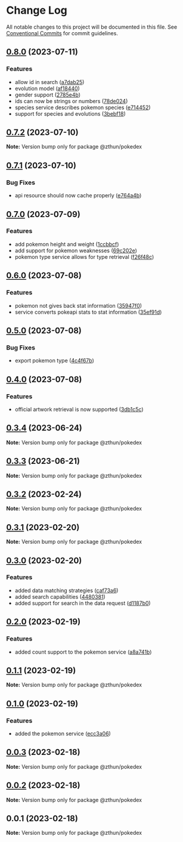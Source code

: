 # Change Log

All notable changes to this project will be documented in this file.
See [Conventional Commits](https://conventionalcommits.org) for commit guidelines.

## [0.8.0](https://github.com/zthun/pokedexii/compare/v0.7.2...v0.8.0) (2023-07-11)


### Features

* allow id in search ([a7dab25](https://github.com/zthun/pokedexii/commit/a7dab25859e3ff415f64c2df70c22ac4bb2f9a5e))
* evolution model ([af18440](https://github.com/zthun/pokedexii/commit/af18440a9b6b71899686ae4d2ae5ed2e3b20ab3c))
* gender support ([2785e4b](https://github.com/zthun/pokedexii/commit/2785e4b10092298ffc38e972c2595f4c9184fafc))
* ids can now be strings or numbers ([78de024](https://github.com/zthun/pokedexii/commit/78de02443896353d9c81631f388f8beebf192bfa))
* species service describes pokemon species ([e714452](https://github.com/zthun/pokedexii/commit/e714452585dd1e697af5c9265c149d711f00a7ad))
* support for species and evolutions ([3bebf18](https://github.com/zthun/pokedexii/commit/3bebf185e558474d4b66061b9f5ceda9ddb8a707))



## [0.7.2](https://github.com/zthun/pokedexii/compare/v0.7.1...v0.7.2) (2023-07-10)

**Note:** Version bump only for package @zthun/pokedex





## [0.7.1](https://github.com/zthun/pokedexii/compare/v0.7.0...v0.7.1) (2023-07-10)


### Bug Fixes

* api resource should now cache properly ([e764a4b](https://github.com/zthun/pokedexii/commit/e764a4b4e5b2fdf2694d8c413ad37d971ef35851))



## [0.7.0](https://github.com/zthun/pokedexii/compare/v0.6.0...v0.7.0) (2023-07-09)


### Features

* add pokemon height and weight ([1ccbbcf](https://github.com/zthun/pokedexii/commit/1ccbbcf75939e069c14e556a0b3b2dea4fc3a9d2))
* add support for pokemon weaknesses ([69c202e](https://github.com/zthun/pokedexii/commit/69c202e294145daf514b586fb49c078233e61405))
* pokemon type service allows for type retrieval ([f26f48c](https://github.com/zthun/pokedexii/commit/f26f48c96c5aaca6970a0fd5c8fe74d9ba386eae))



## [0.6.0](https://github.com/zthun/pokedexii/compare/v0.5.0...v0.6.0) (2023-07-08)


### Features

* pokemon not gives back stat information ([35947f0](https://github.com/zthun/pokedexii/commit/35947f0b7c41c36a2b2e6e3f377a312779b83d1f))
* service converts pokeapi stats to stat information ([35ef91d](https://github.com/zthun/pokedexii/commit/35ef91d6664f15907bbfc28c734994f0b87ddb3f))



## [0.5.0](https://github.com/zthun/pokedexii/compare/v0.4.0...v0.5.0) (2023-07-08)


### Bug Fixes

* export pokemon type ([4c4f67b](https://github.com/zthun/pokedexii/commit/4c4f67b518d2cef2de084a41785c79872ff50ef2))



## [0.4.0](https://github.com/zthun/pokedexii/compare/v0.3.4...v0.4.0) (2023-07-08)


### Features

* official artwork retrieval is now supported ([3db1c5c](https://github.com/zthun/pokedexii/commit/3db1c5c741991ae01051266f8ca542a55f088a73))



## [0.3.4](https://github.com/zthun/pokedexii/compare/v0.3.3...v0.3.4) (2023-06-24)

**Note:** Version bump only for package @zthun/pokedex





## [0.3.3](https://github.com/zthun/pokedexii/compare/v0.3.2...v0.3.3) (2023-06-21)

**Note:** Version bump only for package @zthun/pokedex





## [0.3.2](https://github.com/zthun/pokedexii/compare/v0.3.1...v0.3.2) (2023-02-24)

**Note:** Version bump only for package @zthun/pokedex





## [0.3.1](https://github.com/zthun/pokedexii/compare/v0.3.0...v0.3.1) (2023-02-20)

**Note:** Version bump only for package @zthun/pokedex





## [0.3.0](https://github.com/zthun/pokedexii/compare/v0.2.0...v0.3.0) (2023-02-20)


### Features

* added data matching strategies ([caf73a6](https://github.com/zthun/pokedexii/commit/caf73a6fa1e2e6c141219aa744fb995c7d4fdfbf))
* added search capabilities ([4480381](https://github.com/zthun/pokedexii/commit/448038156c982c4a9d891281079d9506ddd1b0de))
* added support for search in the data request ([d1187b0](https://github.com/zthun/pokedexii/commit/d1187b0216737a1f517c5233b929d9d5ebd1906c))



## [0.2.0](https://github.com/zthun/pokedexii/compare/v0.1.1...v0.2.0) (2023-02-19)


### Features

* added count support to the pokemon service ([a8a741b](https://github.com/zthun/pokedexii/commit/a8a741bb90cb4bb4037d1f5c98799d8b6a5f8504))



## [0.1.1](https://github.com/zthun/pokedexii/compare/v0.1.0...v0.1.1) (2023-02-19)

**Note:** Version bump only for package @zthun/pokedex





## [0.1.0](https://github.com/zthun/pokedexii/compare/v0.0.3...v0.1.0) (2023-02-19)


### Features

* added the pokemon service ([ecc3a06](https://github.com/zthun/pokedexii/commit/ecc3a064a99a504ed0b30e981bf17a6fed6e2a24))



## [0.0.3](https://github.com/zthun/pokedexii/compare/v0.0.2...v0.0.3) (2023-02-18)

**Note:** Version bump only for package @zthun/pokedex





## [0.0.2](https://github.com/zthun/pokedexii/compare/v0.0.1...v0.0.2) (2023-02-18)

**Note:** Version bump only for package @zthun/pokedex





## 0.0.1 (2023-02-18)

**Note:** Version bump only for package @zthun/pokedex
